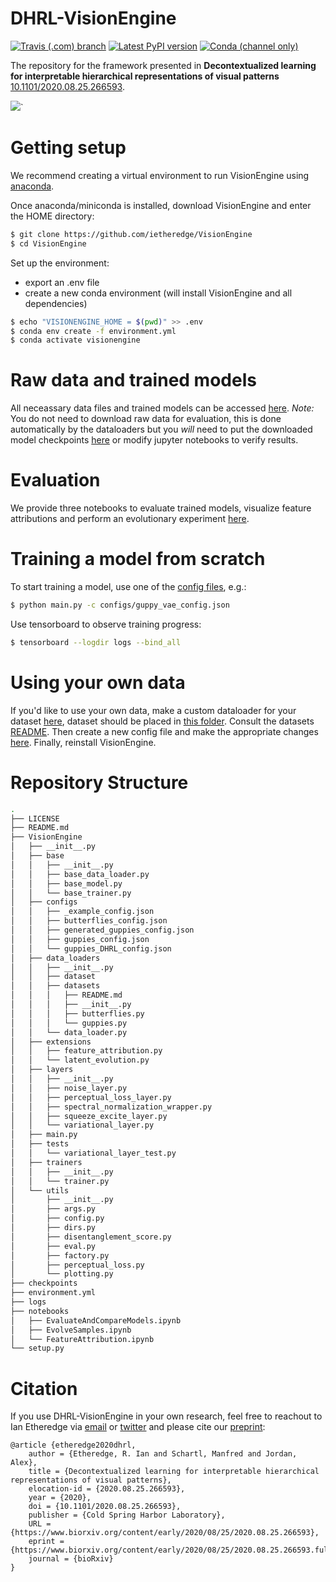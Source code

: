 # DHRL-VisionEngine
[![Travis (.com) branch](https://img.shields.io/travis/com/ietheredge/VisionEngine/master?logo=travis)](https://travis-ci.com/ietheredge/VisionEngine)
[![Latest PyPI version](https://img.shields.io/pypi/v/VisionEngine?color=blue&logo=pypi)](https://pypi.org/project/VisionEngine)
[![Conda (channel only)](https://img.shields.io/conda/vn/ietheredge/visionengine?color=blue&label=Anaconda%20Cloud&logo=Anaconda)](https://anaconda.org/ietheredge/visionengine)

The repository for the framework presented in **Decontextualized learning for interpretable hierarchical representations of visual patterns** [10.1101/2020.08.25.266593](https://www.biorxiv.org/content/10.1101/2020.08.25.266593v1).

![](../assets/Overview.png?raw=true)`

# Getting setup
We recommend creating a virtual environment to run VisionEngine using [anaconda](https://docs.anaconda.com/anaconda/user-guide/getting-started/?gclid=EAIaIQobChMIi5mM5-Hd5wIVhsjeCh1B_AheEAAYASAAEgJ-8PD_BwE).

Once anaconda/miniconda is installed, download VisionEngine and enter the HOME directory:

```bash
$ git clone https://github.com/ietheredge/VisionEngine
$ cd VisionEngine
```

Set up the environment: 
- export an .env file
- create a new conda environment (will install VisionEngine and all dependencies)

```bash
$ echo "VISIONENGINE_HOME = $(pwd)" >> .env
$ conda env create -f environment.yml
$ conda activate visionengine
```

# Raw data and trained models

All neceassary data files and trained models can be accessed [here](https://owncloud.gwdg.de/index.php/s/u6RQq20x1MHePl3).
*Note:* You do not need to download raw data for evaluation, this is done automatically by the dataloaders but you *will* need to put the downloaded model checkpoints [here](https://github.com/ietheredge/VisionEngine/tree/master/checkpoints) or modify jupyter notebooks to verify results.

# Evaluation

We provide three notebooks to evaluate trained models, visualize feature attributions and perform an evolutionary experiment [here](https://github.com/ietheredge/VisionEngine/tree/master/notebooks).

# Training a model from scratch

To start training a model, use one of the [config files](https://github.com/ietheredge/VisionEngine/tree/master/VisionEngine/configs), e.g.: 

```bash
$ python main.py -c configs/guppy_vae_config.json
```

Use tensorboard to observe training progress:

```bash
$ tensorboard --logdir logs --bind_all
```

# Using your own data

If you'd like to use your own data, make a custom dataloader for your dataset [here](https://github.com/ietheredge/VisionEngine/tree/master/VisionEngine/data_loaders), dataset should be placed in [this folder](https://github.com/ietheredge/VisionEngine/tree/master/VisionEngine/data_loaders/datasets). Consult the datasets [README](https://github.com/ietheredge/VisionEngine/tree/master/VisionEngine/data_loaders/datasets/README.md). Then create a new config file and make the appropriate changes [here](https://github.com/ietheredge/VisionEngine/tree/master/VisionEngine/configs). Finally, reinstall VisionEngine.

# Repository Structure

```bash
.
├── LICENSE
├── README.md
├── VisionEngine
│   ├── __init__.py
│   ├── base
│   │   ├── __init__.py
│   │   ├── base_data_loader.py
│   │   ├── base_model.py
│   │   └── base_trainer.py
│   ├── configs
│   │   ├── _example_config.json
│   │   ├── butterflies_config.json
│   │   ├── generated_guppies_config.json
│   │   ├── guppies_config.json
│   │   └── guppies_DHRL_config.json
│   ├── data_loaders
│   │   ├── __init__.py
│   │   ├── dataset
│   │   ├── datasets
│   │   │   ├── README.md
│   │   │   ├── __init__.py
│   │   │   ├── butterflies.py
│   │   │   └── guppies.py
│   │   └── data_loader.py
│   ├── extensions
│   │   ├── feature_attribution.py
│   │   └── latent_evolution.py
│   ├── layers
│   │   ├── __init__.py
│   │   ├── noise_layer.py
│   │   ├── perceptual_loss_layer.py
│   │   ├── spectral_normalization_wrapper.py
│   │   ├── squeeze_excite_layer.py
│   │   └── variational_layer.py
│   ├── main.py
│   ├── tests
│   │   └── variational_layer_test.py
│   ├── trainers
│   │   ├── __init__.py
│   │   └── trainer.py
│   └── utils
│       ├── __init__.py
│       ├── args.py
│       ├── config.py
│       ├── dirs.py
│       ├── disentanglement_score.py
│       ├── eval.py
│       ├── factory.py
│       ├── perceptual_loss.py
│       └── plotting.py
├── checkpoints
├── environment.yml
├── logs
├── notebooks
│   ├── EvaluateAndCompareModels.ipynb
│   ├── EvolveSamples.ipynb
│   └── FeatureAttribution.ipynb
└── setup.py
```

# Citation

If you use DHRL-VisionEngine in your own research, feel free to reachout to Ian Etheredge via [email](mailto:ietheredge@ab.mpg.de?subject=DHRL-VisionEngine) or [twitter](https://twitter.com/ian_etheredge) and please cite our [preprint](https://www.biorxiv.org/content/10.1101/2020.08.25.266593v1):

```
@article {etheredge2020dhrl,
	author = {Etheredge, R. Ian and Schartl, Manfred and Jordan, Alex},
	title = {Decontextualized learning for interpretable hierarchical representations of visual patterns},
	elocation-id = {2020.08.25.266593},
	year = {2020},
	doi = {10.1101/2020.08.25.266593},
	publisher = {Cold Spring Harbor Laboratory},
	URL = {https://www.biorxiv.org/content/early/2020/08/25/2020.08.25.266593},
	eprint = {https://www.biorxiv.org/content/early/2020/08/25/2020.08.25.266593.full.pdf},
	journal = {bioRxiv}
}
```
